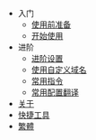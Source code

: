 * 入门
    * [使用前准备](#使用前)
    * [开始使用](#基本使用方法)
* 进阶
    * [进阶设置](#进阶设置和疑难解答)
    * [使用自定义域名](#使用自定义域名)
    * [常用指令](#常用指令)
    * [常用配置翻译](#server.properties中部分常用配置翻译)
* [关于](#关于)
* [快捷工具](#快捷工具)
* [繁體](zh_hk/README.md)